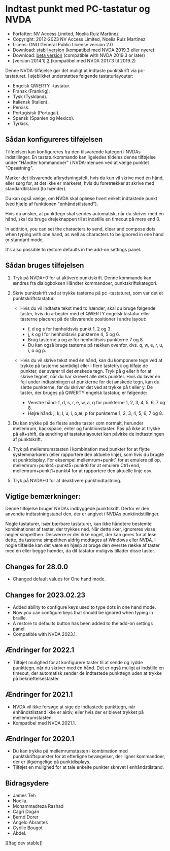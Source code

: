 # Indtast punkt med PC-tastatur og NVDA #

* Forfatter: NV Access Limited, Noelia Ruiz Martínez
* Copyright: 2012-2023 NV Access Limited, Noelia Ruiz Martínez
* Licens: GNU General Public License version 2.0
* Download: [stabil version][1] (kompatibel med NVDA 2019.3 eller nyere)
* Download: [beta version][2] (compatible with NVDA 2019.3 or later)
* [version 2014.1] [3] (kompatibel med NVDA 2017.3 til 2019.2)

Denne NVDA-tilføjelse gør det muligt at indtaste punktskrift via
pc-tastaturet. I øjeblikket understøttes følgende tastaturlayouter:

* Engelsk QWERTY -tastatur.
* Fransk (Frankrig).
* Tysk (Tyskland).
* Italiensk (Italien).
* Persisk.
* Portugisisk (Portugal).
* Spansk (Spanien og Mexico).
* Tyrkisk.

## Sådan konfigureres tilføjelsen

Tilføjelsen kan konfigureres fra den tilsvarende kategori i NVDAs
indstillinger. En tastaturkommando kan ligeledes tildeles denne tilføjelse
under "Håndter kommandoer" i NVDA-menuen ved at vælge punktet "Opsætning".

Marker det tilsvarende afkrydsningsfelt, hvis du kun vil skrive med én hånd,
eller sørg for, at det ikke er markeret, hvis du foretrækker at skrive med
standardtilstand (to hænder).

Du kan også vælge, om NVDA skal oplæse hvert enkelt indtastede punkt (ved
hjælp af funktionen "enhåndstilstand").

Hvis du ønsker, at punkttegn skal sendes automatisk, når du skriver med én
hånd, skal du bruge drejeknappen til at indstille en timeout på mere end 0.

In addition, you can set the characters to send, clear and compose dots when
typing with one hand, as well as characters to be ignored in one hand or
standard mode.

It's also possible to restore defaults in the add-on settings panel.

## Sådan bruges tilføjelsen

1. Tryk på NVDA+0 for at aktivere punktskrift. Denne kommando kan ændres fra
   dialogboksen Håndter kommandoer, punktskriftskategori.
2. Skriv punktskrift ved at trykke tasterne på pc -tastaturet, som var det
   et punktskriftstastatur.

	* Hvis du vil indtaste tekst med to hænder, skal du bruge følgende taster,
	  hvis du arbejder med et QWERTY engelsk tastatur eller tasterne placeret
	  på de tilsvarende positioner i andre layout:

		* f, d og s for henholdsvis punkt 1, 2 og 3.
		* j, k og l for henholdsvis punkterne 4, 5 og 6.
		* Brug tasterne a og æ for henholdsvis punkterne 7 og 8.
		* Du kan også bruge tasterne på rækken ovenfor,  dvs. q, w, e, r, u, i, o
		  og p.

	* Hvis du vil skrive tekst med én hånd, kan du komponere tegn ved at trykke
	  på tasterne samtidigt eller i flere tastetryk og tilføje de punkter, der
	  svarer til det ønskede tegn. Tryk på g eller h for at skrive tegnet, når
	  du har skrevet alle dets punkter. Hvis du laver en fejl under
	  indtastningen af punkterne for det ønskede tegn, kan du slette punkterne,
	  før du skriver det ved at trykke på t eller y. De taster, der bruges på
	  QWERTY engelsk tastatur, er følgende:

		* Venstre hånd: f, d, s, r, e, w, a, q for punkterne 1, 2, 3, 4, 5, 6, 7
		  og 8.
		* Højre hånd: j, k, l, u, i, o,æ, p for punkterne 1, 2, 3, 4, 5, 6, 7 og
		  8.

3. Du kan trykke på de fleste andre taster som normalt, herunder mellemrum,
   backspace, enter og funktionstaster. Pas på ikke at trykke på alt+shift,
   da ændring af tastaturlayoutet kan påvirke de indtastningen af
   punktskrift.
4. Tryk på mellemrumstasten i kombination med punkter for at flytte
   systemmarkøren (eller rapportere den aktuelle linje), som hvis du brugte
   et punktdisplay. For eksempel mellemrum+punkt1 for at emulere pil op,
   mellemrum+punkt4+punkt5+punkt6 for at emulere Ctrl+end,
   mellemrum+punkt1+punkt4 for at rapportere den aktuelle linje osv.
5. Tryk på NVDA+0 for at deaktivere punktindtastning.

## Vigtige bemærkninger:

Denne tilføjelse bruger NVDAs indbyggede punktskrift. Derfor er den anvendte
indtastningstabel den, der er angivet i NVDAs punktindstillinger.

Nogle tastaturer, især bærbare tastaturer, kan ikke håndtere bestemte
kombinationer af taster, der trykkes ned. Når dette sker, ignoreres visse
nøgler simpelthen. Desværre er der ikke noget, der kan gøres for at løse
dette, da tasterne simpelthen aldrig modtages af Windows eller NVDA. I nogle
tilfælde kan det være en hjælp at bruge den øverste række af taster med én
eller begge hænder, da dit tastatur muligvis tillader disse taster.


## Changes for 28.0.0

* Changed default values for One hand mode.

## Changes for 2023.02.23

* Added ability to configure keys used to type dots in one hand mode.
* Now you can configure keys that should be ignored when typing in braille.
* A restore to defaults button has been added to the add-on settings panel.
* Compatible with NVDA 2023.1.

## Ændringer for 2022.1

* Tilføjet mulighed for at konfigurere taster til at sende og rydde
  punkttegn, når du skriver med én hånd. Det er også muligt at indstille en
  timeout, der automatisk sender de indtastede punkttegn uden at trykke på
  bekræftelsestaster.

## Ændringer for 2021.1

* NVDA vil ikke forsøge at sige de indtastede punkttegn, når enhåndstilstand
  ikke er aktiv, eller hvis der er blevet trykket på mellemrumstasten.
* Kompatibel med NVDA 2021.1.

## Ændringer for 2020.1

* Du kan trykke på mellemrumstasten i kombination med punktskriftspunkter
  for at efterligne bevægelser, der ligner kommandoer, der er tilgængelige
  på punktdisplays.
* Tilføjet en mulighed for at tale enkelte punkter skrevet i
  enhåndstilstand.

## Bidragsydere

* James Teh
* Noelia.
* Mohammadreza Rashad
* Cagri Dogan
* Bernd Dorer
* Ângelo Abrantes
* Cyrille Bougot
* Abdel.

[[!tag dev stable]]

[1]: https://www.nvaccess.org/addonStore/legacy?file=pcKbBrl

[2]: https://www.nvaccess.org/addonStore/legacy?file=pcKbBrl-beta

[3]: https://www.nvaccess.org/addonStore/legacy?file=pckbbrl-o
